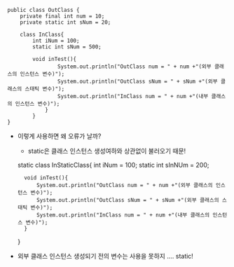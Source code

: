     public class OutClass {
        private final int num = 10;
        private static int sNum = 20;

        class InClass{
            int iNum = 100;
            static int sNum = 500;
    
            void inTest(){
                    System.out.println("OutClass num = " + num +"(외부 클래스의 인스턴스 변수)");
                    System.out.println("OutClass sNum = " + sNum +"(외부 클래스의 스태틱 변수)");
                    System.out.println("InClass num = " + num +"(내부 클래스의 인스턴스 변수)");
                }
            }
    }

- 이렇게 사용하면 왜 오류가 날까?
    - static은 클래스 인스턴스 생성여하와 상관없이 불러오기 때문!


    static class InStaticClass{
        int iNum = 100;
        static int sInNUm = 200;
    
        void inTest(){
            System.out.println("OutClass num = " + num +"(외부 클래스의 인스턴스 변수)");
            System.out.println("OutClass sNum = " + sNum +"(외부 클래스의 스태틱 변수)");
            System.out.println("InClass num = " + num +"(내부 클래스의 인스턴스 변수)");
        }
    }

- 외부 클래스 인스턴스 생성되기 전의 변수는 사용을 못하지 .... static!

